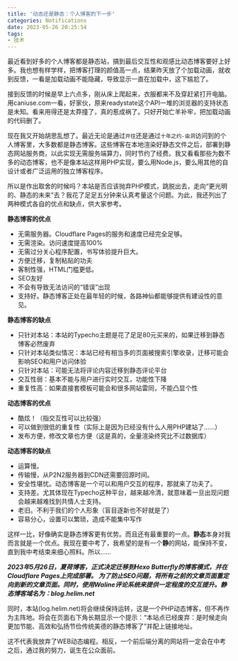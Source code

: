 ```yaml
---
title: '动态还是静态：个人博客的下一步'
categories: Notifications
date: 2023-05-26 20:25:54
tags:
- 技术
---
```

最近看到好多的个人博客都是静态站，搞到最后交互性和观感比动态博客要好上好多。我也想有样学样，把博客打理的颜值高一点，结果昨天放了个加载动画，就收到反馈，一看是加载动画不能隐藏，导致显示一直在加载中，这下尴尬了。

接到反馈的时候是早上六点多，刚从床上爬起来，衣服都来不及穿赶紧打开电脑。用caniuse.com一看，好家伙，原来readystate这个API一堆的浏览器的支持状态是未知。看来用得还是太莽撞了，真的惹成祸了。只好开始亡羊补牢，把加载动画的代码删了。

现在我又开始胡思乱想了。最近无论是通过`开往`还是通过`十年之约-虫洞`访问到的个人博客里，大多数都是静态博客。这些博客在本地渲染好静态文件之后，部署到静态网站服务商，以此实现无需服务端算力，同时节约了经费。我又看看那些为数不多的动态博客，也不是像本站这样用PHP实现，要么用Node.js，要么用其他的自设计或者广泛运用的独立博客程序。

所以是作出取舍的时候吗？本站是否应该抛弃PHP模式，跳脱出去，走向“更光明的、静态的未来”去？我花了足足五分钟来认真考量这个问题。为此，我还列出了两种模式各自的优点和缺点，供大家参考。

**静态博客的优点**

* 无需服务器。Cloudflare Pages的服务和速度已经完全足够。
* 无需渲染。访问速度提高100%
* 无需过分关心程序配置，书写体验提升巨大。
* 方便迁移，复制粘贴的功夫
* 客制性强，HTML门槛更低。
* SEO友好
* 不会有导致无法访问的“错误”出现
* 支持好。静态博客正处在最年轻的时候，各路神仙都能够提供有建设性的意见。

**静态博客的缺点**

* 只针对本站：本站的Typecho主题是花了足足80元买来的，如果迁移到静态博客必然废弃
* 只针对本站类似情况：本站已经有相当多的页面被搜索引擎收录，迁移可能会影响SEO和用户访问体验
* 只针对本站：可能无法将评论内容迁移到静态评论平台
* 交互性弱：基本不能与用户进行实时交互，功能性下降
* 重复性高：如果直接套模板可能会和很多网站雷同，不能凸显个性

**动态博客的优点**

* 酷炫！（指交互性可以比较强）
* 可以做到很低的重复性（实际上是因为已经没有什么人用PHP建站了……）
* 发布方便，修改文章也方便（这是真的，全量渲染终究比不过数据库）

**动态博客的缺点**

* 运算慢。
* 传输慢，从P2N2服务器到CDN还需要回源时间。
* 安全性堪忧。动态博客是一个可以和用户交互的程序，那就来了功夫了。
* 支持差。尤其体现在Typecho这种平台，越来越冷清，就意味着一旦出现问题会越来越难找到共情人士支持。
* 老旧。不利于我们的个人形象（盲目逐新也不好就是了）
* 容易分心，设置可以繁琐，造成不能集中写作

这样一比，好像确实是静态博客更有优势。而且还有最重要的一点。**静态**本身对我而言就是一个优点。我现在要中考了，我希望的是有一个**静**的网站，能保持不变，直到我中考结束来细心照料。所以……

***2023年5月26日，夏荷博客，正式决定迁移到Hexo Butterfly的博客模式，并在Cloudflare Pages上完成部署。 为了防止SEO问题，将所有之前的文章页面重定向到新的文章页面。同时，使用Waline评论系统来提供一定程度的交互提升。静态博客域名为：blog.helim.net***

同时，本站(log.helim.net)将会继续保持运转，这是一个PHP动态博客，但不再作为主阵地。将会在页面右下角长期显示一个提示：“本站点已经废弃：是时候走向更加节能、高效和弘扬节俭传统美德的静态博客了”并配上链接地址。

这不代表我放弃了WEB动态编程。相反，一个前后端分离的网站将一定会在中考之后，通过我的努力，诞生在公众面前。

